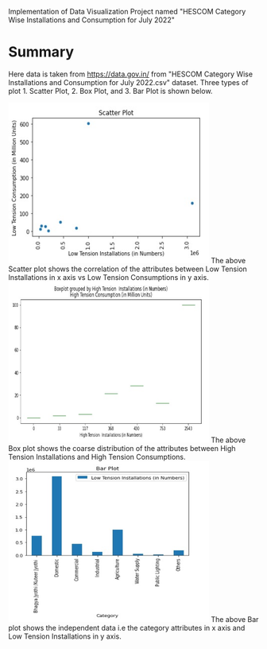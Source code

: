 Implementation of Data Visualization Project named "HESCOM Category Wise Installations and Consumption for July 2022"

# Summary
Here data is taken from https://data.gov.in/ from "HESCOM Category Wise Installations and Consumption for July 2022.csv" dataset. Three types of plot 1. Scatter Plot, 2. Box Plot, and 3. Bar Plot is shown below.

<img src="https://github.com/anirban-sahaiitkgp/Fair-regression/blob/master/HESCOM Category Wise Installations and Consumption for July 2022/Output/Scatter_plot.jpg" width="404" height="324">
The above Scatter plot shows the correlation of the attributes between Low Tension Installations in x axis vs Low Tension Consumptions in y axis.

<img src="https://github.com/anirban-sahaiitkgp/Fair-regression/blob/master/HESCOM Category Wise Installations and Consumption for July 2022/Output/BoxPlot.jpg" width="404" height="324">
The above Box plot shows the coarse distribution of the attributes between High Tension Installations and High Tension Consumptions.

<img src="https://github.com/anirban-sahaiitkgp/Fair-regression/blob/master/HESCOM Category Wise Installations and Consumption for July 2022/Output/BarPlot.jpg" width="404" height="324">
The above Bar plot shows the independent data i.e the category attributes in x axis and Low Tension Installations in y axis.
